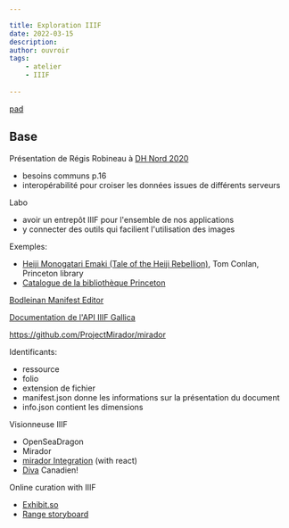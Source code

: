 ```yaml
---

title: Exploration IIIF
date: 2022-03-15
description: 
author: ouvroir
tags:
    - atelier
    - IIIF
    
---
```


[pad](https://demo.hedgedoc.org/PAWlYGMWTCKX9WCFf4Ao1w?edit#)

## Base

Présentation de Régis Robineau à [DH Nord 2020](https://projet.biblissima.fr/sites/default/files/atelier_iiif_dhnord_robineau_20201118.pdf)
- besoins communs p.16
- interopérabilité pour croiser les données issues de différents serveurs


Labo
- avoir un entrepôt IIIF pour l'ensemble de nos applications
- y connecter des outils qui facilient l'utilisation des images

Exemples: 

- [Heiji Monogatari Emaki (Tale of the Heiji Rebellion)](http://digital.princeton.edu/heijiscroll/scroll.html), Tom Conlan, Princeton library
- [Catalogue de la bibliothèque Princeton](https://catalog.princeton.edu/catalog/9981720703506421)

[Bodleinan Manifest Editor](https://digital.bodleian.ox.ac.uk/manifest-editor)

[Documentation de l'API IIIF Gallica](https://api.bnf.fr/fr/api-iiif-de-recuperation-des-images-de-gallica)

https://github.com/ProjectMirador/mirador

Identificants: 
- ressource
- folio
- extension de fichier
- manifest.json donne les informations sur la présentation du document
- info.json contient les dimensions


Visionneuse IIIF
- OpenSeaDragon
- Mirador
- [mirador Integration](https://github.com/ProjectMirador/mirador-integration) (with react)
- [Diva](https://diva.simssa.ca/) Canadien!


Online curation with IIIF
- [Exhibit.so](https://www.exhibit.so/)
- [Range storyboard](https://ncsu-libraries.github.io/annona/range/)